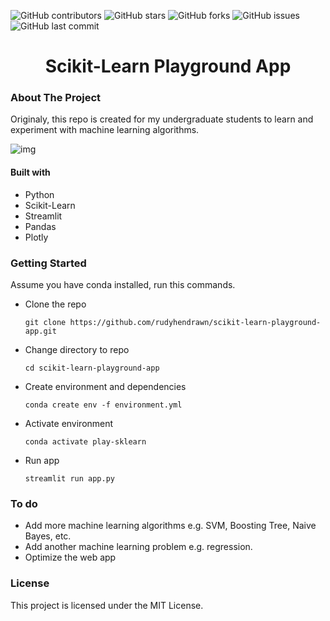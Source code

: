 ![GitHub contributors](https://img.shields.io/github/contributors/rudyhendrawn/scikit-learn-playground-app?style=for-the-badge) ![GitHub stars](https://img.shields.io/github/stars/rudyhendrawn/scikit-learn-playground-app?style=for-the-badge) ![GitHub forks](https://img.shields.io/github/forks/rudyhendrawn/scikit-learn-playground-app?style=for-the-badge) ![GitHub issues](https://img.shields.io/github/issues/rudyhendrawn/scikit-learn-playground-app?style=for-the-badge) ![GitHub last commit](https://img.shields.io/github/last-commit/rudyhendrawn/scikit-learn-playground-app?style=for-the-badge)

<h1 align="center">Scikit-Learn Playground App</h1>

### About The Project
Originaly, this repo is created for my undergraduate students to learn and experiment with machine learning algorithms.

<!-- Insert image-->
![img](images/main_app.png "Front Page")

#### Built with
- Python
- Scikit-Learn
- Streamlit
- Pandas
- Plotly

### Getting Started

Assume you have conda installed, run this commands.

- Clone the repo
    ```
    git clone https://github.com/rudyhendrawn/scikit-learn-playground-app.git
    ```
- Change directory to repo
    
    ```
    cd scikit-learn-playground-app
    ```
- Create environment and dependencies
    ```
    conda create env -f environment.yml
    ```
- Activate environment   
    ```
    conda activate play-sklearn
    ```
- Run app
    ```
    streamlit run app.py
    ```
    
### To do
- Add more machine learning algorithms e.g. SVM, Boosting Tree, Naive Bayes, etc.
- Add another machine learning problem e.g. regression.
- Optimize the web app

### License
This project is licensed under the MIT License.
